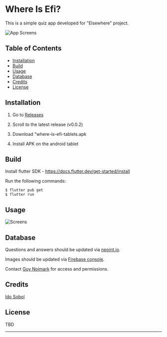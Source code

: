 # Where Is Efi?

This is a simple quiz app developed for "Elsewhere" project.

![App Screens](/assets/new_design/screenshots/mockup.png)

## Table of Contents

- [Installation](#installation)
- [Build](#build)
- [Usage](#usage)
- [Database](#database)
- [Credits](#credits)
- [License](#license)

## Installation

1. Go to [Releases](https://github.com/GuyNoimark/where-is-efi/releases)

2. Scroll to the latest release (v0.0.2)

3. Download "where-is-efi-tablets.apk

4. Install APK on the android tablet

## Build

Install flutter SDK - https://docs.flutter.dev/get-started/install

Run the following commands:

```
$ flutter pub get
$ flutter run
```

## Usage

![Screens](/assets/new_design/screenshots/screens.png)

## Database

Questions and answers should be updated via [npoint.io](https://www.npoint.io/).

Images should be updated via [Firebase console](https://firebase.google.com/products/storage).

Contact [Guy Noimark](https://github.com/guynoimark) for access and permissions.

## Credits

[Ido Sobol](https://github.com/Ido-Sobol)

## License

TBD

---
